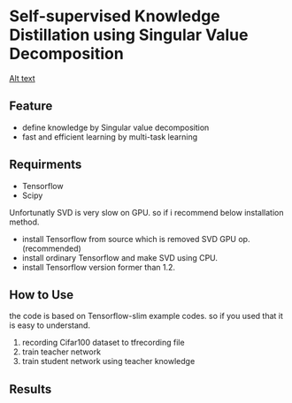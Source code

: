 # Self-supervised Knowledge Distillation using Singular Value Decomposition
[Alt text](dist.pdf)
## Feature
- define knowledge by Singular value decomposition
- fast and efficient learning by multi-task learning
 
## Requirments
- Tensorflow
- Scipy

Unfortunatly SVD is very slow on GPU. so if i recommend below installation method.
- install Tensorflow from source which is removed SVD GPU op.(recommended)
- install ordinary Tensorflow and make SVD using CPU.
- install Tensorflow version former than 1.2.

## How to Use
the code is based on Tensorflow-slim example codes. so if you used that it is easy to understand. 
1. recording Cifar100 dataset to tfrecording file 
2. train teacher network
3. train student network using teacher knowledge

## Results






